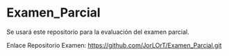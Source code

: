 # Examen_Parcial
 Se usará este repositorio para la evaluación del examen parcial.

Enlace Repositorio Examen: https://github.com/JorLOrT/Examen_Parcial.git
